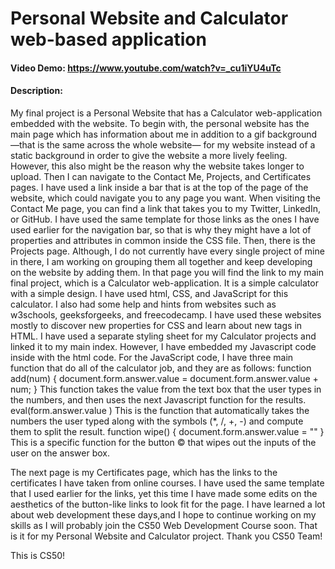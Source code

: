 # Personal Website and Calculator web-based application
#### Video Demo:  <https://www.youtube.com/watch?v=_cu1iYU4uTc>
#### Description:
My final project is a Personal Website that has a Calculator web-application embedded with the website. To begin with, the personal website has the main page which has information about me in addition to a gif background—that is the same across the whole website— for my website instead of a static background in order to give the website a more lively feeling. However, this also might be the reason why the website takes longer to upload.
Then I can navigate to the Contact Me, Projects, and Certificates pages. I have used a link inside a bar that is at the top of the page of the website, which could navigate you to any page you want. When visiting the Contact Me page, you can find a link that takes you to my Twitter, LinkedIn, or GitHub.  I have used the same template for those links as the ones I have used earlier for the navigation bar, so that is why they might have a lot of properties and attributes in common inside the CSS file.
Then, there is the Projects page. Although, I do not currently have every single project of mine in there, I am working on grouping them all together and keep developing on the website by adding them. In that page you will find the link to my main final project, which is a Calculator web-application. It is a simple calculator with a simple design. I have used  html, CSS, and JavaScript for this calculator. I also had some help and hints from websites such as w3schools, geeksforgeeks, and freecodecamp. I have used these websites mostly to discover new properties for CSS and learn about new tags in HTML.
I have used a separate styling sheet for my Calculator projects and linked it to my main index. However, I have embedded my Javascript code inside with the html code. For the JavaScript code, I have three main function that do all of the calculator job, and they are as follows:
function add(num) {
document.form.answer.value = document.form.answer.value + num;
}
This function takes the value from the text box that the user types in the numbers, and then uses the next Javascript function for the results.
eval(form.answer.value )
    This is the function that automatically takes the numbers the user typed along with the   symbols (*, /, +, -) and compute them to split the result.
function wipe() {
              document.form.answer.value = ""
    }
    This is a specific function for the button © that wipes out the inputs of the user on the answer box.

The next page is my Certificates page, which has the links to the certificates I have taken from online courses. I have used the same template that I used earlier for the links, yet this time I have made some edits on the aesthetics of the button-like links to look fit for the page.
I have learned a lot about web development these days,and I hope to continue working on my skills as I will probably join the CS50 Web Development Course soon.
That is it for my Personal Website and Calculator project. Thank you CS50 Team!

This is CS50!






